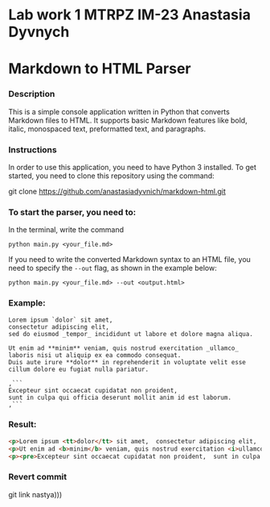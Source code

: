 # Lab work 1 MTRPZ IM-23 Anastasia Dyvnych

# Markdown to HTML Parser

### Description

This is a simple console application written in Python that converts Markdown files to HTML. It supports basic Markdown features like bold, italic, monospaced text, preformatted text, and paragraphs.

### Instructions

In order to use this application, you need to have Python 3 installed. To get started, you need to clone this repository using the command:

git clone https://github.com/anastasiadyvnich/markdown-html.git

### To start the parser, you need to:

In the terminal, write the command
```
python main.py <your_file.md>
```

If you need to write the converted Markdown syntax to an HTML file, you need to specify the `--out` flag, as shown in the example below:

```
python main.py <your_file.md> --out <output.html>
```

### Example:

```
Lorem ipsum `dolor` sit amet, 
consectetur adipiscing elit, 
sed do eiusmod _tempor_ incididunt ut labore et dolore magna aliqua.

Ut enim ad **minim** veniam, quis nostrud exercitation _ullamco_ laboris nisi ut aliquip ex ea commodo consequat. 
Duis aute irure **dolor** in reprehenderit in voluptate velit esse cillum dolore eu fugiat nulla pariatur. 

,```
Excepteur sint occaecat cupidatat non proident, 
sunt in culpa qui officia deserunt mollit anim id est laborum.
,```
```

### Result:

```html
<p>Lorem ipsum <tt>dolor</tt> sit amet,  consectetur adipiscing elit,  sed do eiusmod <i>tempor</i> incididunt ut labore et dolore magna aliqua.</p>
<p>Ut enim ad <b>minim</b> veniam, quis nostrud exercitation <i>ullamco</i> laboris nisi ut aliquip ex ea commodo consequat.  Duis aute irure <b>dolor</b> in reprehenderit in voluptate velit esse cillum dolore eu fugiat nulla pariatur. </p>
<p><pre>Excepteur sint occaecat cupidatat non proident,  sunt in culpa qui officia deserunt mollit anim id est laborum.</pre></p>
```

### Revert commit

git link nastya)))